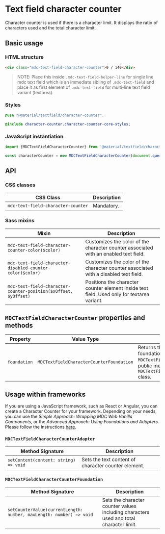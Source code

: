 <!--docs:
title: "Text field character counter"
layout: detail
section: components
excerpt: "Character counter displays the ratio of characters used and the total character limit"
iconId: text_field
path: /catalog/input-controls/text-field/character-counter/
-->

# Text field character counter

Character counter is used if there is a character limit. It displays the ratio of characters used and the total character limit.

## Basic usage

### HTML structure

```html
<div class="mdc-text-field-character-counter">0 / 140</div>
```

> NOTE: Place this inside `.mdc-text-field-helper-line` for single line mdc text field which is an immediate sibling of `.mdc-text-field` and
> place it as first element of `.mdc-text-field` for multi-line text field variant (textarea).

### Styles

```scss
@use "@material/textfield/character-counter";

@include character-counter.character-counter-core-styles;
```

### JavaScript instantiation

```js
import {MDCTextFieldCharacterCounter} from '@material/textfield/character-counter';

const characterCounter = new MDCTextFieldCharacterCounter(document.querySelector('.mdc-text-field-character-counter'));
```

## API

### CSS classes

CSS Class | Description
--- | ---
`mdc-text-field-character-counter` | Mandatory.

### Sass mixins

Mixin | Description
--- | ---
`mdc-text-field-character-counter-color($color)` | Customizes the color of the character counter associated with an enabled text field.
`mdc-text-field-character-disabled-counter-color($color)` | Customizes the color of the character counter associated with a disabled text field.
`mdc-text-field-character-counter-position($xOffset, $yOffset)` | Positions the character counter element inside text field. Used only for textarea variant.

## `MDCTextFieldCharacterCounter` properties and methods

Property | Value Type | Description
--- | --- | ---
`foundation` | `MDCTextFieldCharacterCounterFoundation` | Returns the character counter's foundation. This allows the parent `MDCTextField` component to access the public methods on the `MDCTextFieldCharacterCounterFoundation` class.

## Usage within frameworks

If you are using a JavaScript framework, such as React or Angular, you can create a Character Counter for your framework. Depending on your needs, you can use the _Simple Approach: Wrapping MDC Web Vanilla Components_, or the _Advanced Approach: Using Foundations and Adapters_. Please follow the instructions [here](../../../docs/integrating-into-frameworks.md).

### `MDCTextFieldCharacterCounterAdapter`

Method Signature | Description
--- | ---
`setContent(content: string) => void` | Sets the text content of character counter element.

### `MDCTextFieldCharacterCounterFoundation`

Method Signature | Description
--- | ---
`setCounterValue(currentLength: number, maxLength: number) => void` | Sets the character counter values including characters used and total character limit.
